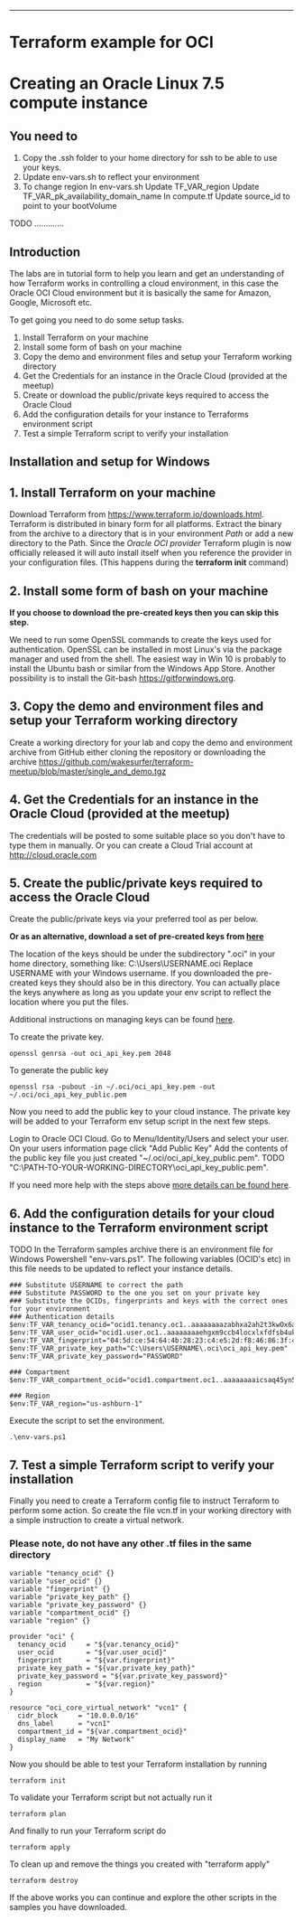 
----

# Terraform example for OCI #
# Creating an Oracle Linux 7.5 compute instance #

## You need to ##


1. Copy the .ssh folder to your home directory for ssh to be able to use your keys.
1. Update env-vars.sh to reflect your environment
2. To change region
  In env-vars.sh
    Update TF_VAR_region
    Update TF_VAR_pk_availability_domain_name
  In compute.tf
    Update source_id to point to your bootVolume



TODO .............




## Introduction	##

The labs are in tutorial form to help you learn and get an understanding of how Terraform works in controlling a cloud environment, in this case the Oracle OCI Cloud environment but it is basically the same for Amazon, Google, Microsoft etc.

To get going you need to do some setup tasks.

1. Install Terraform on your machine
2. Install some form of bash on your machine
3. Copy the demo and environment files and setup your Terraform working directory
4. Get the Credentials for an instance in the Oracle Cloud (provided at the meetup)
5. Create or download the public/private keys required to access the Oracle Cloud
6. Add the configuration details for your instance to Terraforms environment script
7. Test a simple Terraform script to verify your installation

## Installation and setup for Windows	##

## 1. Install Terraform on your machine ##
Download Terraform from https://www.terraform.io/downloads.html.
Terraform is distributed in binary form for all platforms. Extract the binary from the archive to a directory that is in your environment *Path* or add a new directory to the Path.
Since the *Oracle OCI provider* Terraform plugin is now officially released it will auto install itself when you reference the provider in your configuration files. (This happens during the **terraform init** command)

## 2. Install some form of bash on your machine ##
**If you choose to download the pre-created keys then you can skip this step.**

We need to run some OpenSSL commands to create the keys used for authentication. OpenSSL can be installed in most Linux's via the package manager and used from the shell. The easiest way in Win 10 is probably to install the Ubuntu bash or similar from the Windows App Store.
Another possibility is to install the Git-bash https://gitforwindows.org.


## 3. Copy the demo and environment files and setup your Terraform working directory ##
Create a working directory for your lab and copy the demo and environment archive from GitHub either cloning the repository or downloading the archive https://github.com/wakesurfer/terraform-meetup/blob/master/single_and_demo.tgz

## 4. Get the Credentials for an instance in the Oracle Cloud (provided at the meetup) ##
The credentials will be posted to some suitable place so you don't have to type them in manually. Or you can create a Cloud Trial account at http://cloud.oracle.com

## 5. Create the public/private keys required to access the Oracle Cloud ##
Create the public/private keys via your preferred tool as per below.

**Or as an alternative, download a set of pre-created keys from [here](https://github.com/wakesurfer/terraform-meetup/blob/master/oci_api_keys.zip)**

The location of the keys should be under the subdirectory ".oci" in your home directory, something like: C:\Users\USERNAME\.oci
Replace USERNAME with your Windows username. If you downloaded the pre-created keys they should also be in this directory.
You can actually place the keys anywhere as long as you update your env script to reflect the location where you put the files.

Additional instructions on managing keys can be found [here](https://docs.cloud.oracle.com/iaas/Content/API/Concepts/apisigningkey.htm#How).

To create the private key.
```
openssl genrsa -out oci_api_key.pem 2048
```

To generate the public key
```
openssl rsa -pubout -in ~/.oci/oci_api_key.pem -out ~/.oci/oci_api_key_public.pem
```

Now you need to add the public key to your cloud instance. The private key will be added to your Terraform env setup script in the next few steps.

Login to Oracle OCI Cloud.
Go to Menu/Identity/Users and select your user.
On your users information page click "Add Public Key"
Add the contents of the public key file you just created "~/.oci/oci_api_key_public.pem".
TODO
"C:\PATH-TO-YOUR-WORKING-DIRECTORY\oci_api_key_public.pem".

If you need more help with the steps above [more details can be found here](https://docs.cloud.oracle.com/iaas/Content/API/Concepts/apisigningkey.htm#How2).

## 6. Add the configuration details for your cloud instance to the Terraform environment script ##
TODO In the Terraform samples archive there is an environment file for Windows Powershell "env-vars.ps1".
The following variables (OCID's etc) in this file needs to be updated to reflect your instance details.
```
### Substitute USERNAME to correct the path
### Substitute PASSWORD to the one you set on your private key
### Substitute the OCIDs, fingerprints and keys with the correct ones for your environment
### Authentication details
$env:TF_VAR_tenancy_ocid="ocid1.tenancy.oc1..aaaaaaaazabhxa2ah2t3kwOx6azvo2tl7myjxzq2jdxjf2tabn6mndnrh5lq"
$env:TF_VAR_user_ocid="ocid1.user.oc1..aaaaaaaaehgxm9ccb4locxlxfdfsb4ukslipabcgvoy2gmbencb53axtd3hq"
$env:TF_VAR_fingerprint="04:5d:ce:54:64:4b:28:23:c4:e5:2d:f8:46:86:3f:49"
$env:TF_VAR_private_key_path="C:\Users\USERNAME\.oci\oci_api_key.pem"
$env:TF_VAR_private_key_password="PASSWORD"

### Compartment
$env:TF_VAR_compartment_ocid="ocid1.compartment.oc1..aaaaaaaaicsaq45yn5l6idotcgzhpiwy6ljv4p6koswheo4h5wmguly3tbia"

### Region
$env:TF_VAR_region="us-ashburn-1"

```
Execute the script to set the environment.
```
.\env-vars.ps1
```


## 7. Test a simple Terraform script to verify your installation ##

Finally you need to create a Terraform config file to instruct Terraform to perform some action.
So create the file vcn.tf in your working directory with a simple instruction to create a virtual network.
### Please note, do not have any other .tf files in the same directory ###
```
variable "tenancy_ocid" {}
variable "user_ocid" {}
variable "fingerprint" {}
variable "private_key_path" {}
variable "private_key_password" {}
variable "compartment_ocid" {}
variable "region" {}

provider "oci" {
  tenancy_ocid     = "${var.tenancy_ocid}"
  user_ocid        = "${var.user_ocid}"
  fingerprint      = "${var.fingerprint}"
  private_key_path = "${var.private_key_path}"
  private_key_password = "${var.private_key_password}"
  region           = "${var.region}"
}

resource "oci_core_virtual_network" "vcn1" {
  cidr_block     = "10.0.0.0/16"
  dns_label      = "vcn1"
  compartment_id = "${var.compartment_ocid}"
  display_name   = "My Network"
}
```

Now you should be able to test your Terraform installation by running
```
terraform init
```

To validate your Terraform script but not actually run it
```
terraform plan
```

And finally to run your Terraform script do
```
terraform apply
```

To clean up and remove the things you created with "terraform apply"
```
terraform destroy
```

If the above works you can continue and explore the other scripts in the samples you have downloaded.
